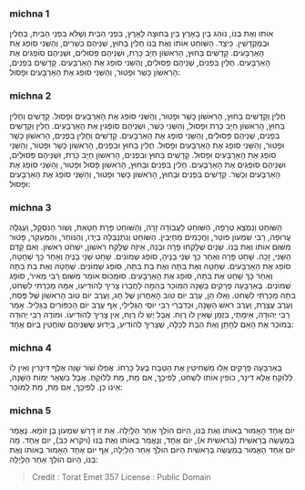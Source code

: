
### michna 1
אוֹתוֹ וְאֶת בְּנוֹ, נוֹהֵג בֵּין בָּאָרֶץ בֵּין בְּחוּצָה לָאָרֶץ, בִּפְנֵי הַבַּיִת וְשֶׁלֹּא בִפְנֵי הַבַּיִת, בְּחֻלִּין וּבְמֻקְדָּשִׁין. כֵּיצַד. הַשּׁוֹחֵט אוֹתוֹ וְאֶת בְּנוֹ חֻלִּין בַּחוּץ, שְׁנֵיהֶם כְּשֵׁרִים, וְהַשֵּׁנִי סוֹפֵג אֶת הָאַרְבָּעִים. קָדָשִׁים בַּחוּץ, הָרִאשׁוֹן חַיָּב כָּרֵת, וּשְׁנֵיהֶם פְּסוּלִים, וּשְׁנֵיהֶם סוֹפְגִים אֶת הָאַרְבָּעִים. חֻלִּין בִּפְנִים, שְׁנֵיהֶם פְּסוּלִים, וְהַשֵּׁנִי סוֹפֵג אֶת הָאַרְבָּעִים. קָדָשִׁים בִּפְנִים, הָרִאשׁוֹן כָּשֵׁר וּפָטוּר, וְהַשֵּׁנִי סוֹפֵג אֶת הָאַרְבָּעִים וּפָסוּל: 

### michna 2
חֻלִּין וְקָדָשִׁים בַּחוּץ, הָרִאשׁוֹן כָּשֵׁר וּפָטוּר, וְהַשֵּׁנִי סוֹפֵג אֶת הָאַרְבָּעִים וּפָסוּל. קָדָשִׁים וְחֻלִּין בַּחוּץ, הָרִאשׁוֹן חַיָּב כָּרֵת וּפָסוּל, וְהַשֵּׁנִי כָּשֵׁר, וּשְׁנֵיהֶם סוֹפְגִין אֶת הָאַרְבָּעִים. חֻלִּין וְקָדָשִׁים בִּפְנִים, שְׁנֵיהֶם פְּסוּלִים, וְהַשֵּׁנִי סוֹפֵג אֶת הָאַרְבָּעִים. קָדָשִׁים וְחֻלִּין בִּפְנִים, הָרִאשׁוֹן כָּשֵׁר וּפָטוּר, וְהַשֵּׁנִי סוֹפֵג אֶת הָאַרְבָּעִים וּפָסוּל. חֻלִּין בַּחוּץ וּבִפְנִים, הָרִאשׁוֹן כָּשֵׁר וּפָטוּר, וְהַשֵּׁנִי סוֹפֵג אֶת הָאַרְבָּעִים וּפָסוּל. קָדָשִׁים בַּחוּץ וּבִפְנִים, הָרִאשׁוֹן חַיָּב כָּרֵת, וּשְׁנֵיהֶם פְּסוּלִים, וּשְׁנֵיהֶם סוֹפְגִים אֶת הָאַרְבָּעִים. חֻלִּין בִּפְנִים וּבַחוּץ, הָרִאשׁוֹן פָּסוּל וּפָטוּר, וְהַשֵּׁנִי סוֹפֵג אֶת הָאַרְבָּעִים וְכָשֵׁר. קָדָשִׁים בִּפְנִים וּבַחוּץ, הָרִאשׁוֹן כָּשֵׁר וּפָטוּר, וְהַשֵּׁנִי סוֹפֵג אֶת הָאַרְבָּעִים וּפָסוּל: 

### michna 3
הַשּׁוֹחֵט וְנִמְצָא טְרֵפָה, הַשּׁוֹחֵט לַעֲבוֹדָה זָרָה, וְהַשּׁוֹחֵט פָּרַת חַטָּאת, וְשׁוֹר הַנִּסְקָל, וְעֶגְלָה עֲרוּפָה, רַבִּי שִׁמְעוֹן פּוֹטֵר, וַחֲכָמִים מְחַיְּבִין. הַשּׁוֹחֵט וְנִתְנַבְּלָה בְיָדוֹ, וְהַנּוֹחֵר, וְהַמְּעַקֵּר, פָּטוּר מִשּׁוּם אוֹתוֹ וְאֶת בְּנוֹ. שְׁנַיִם שֶׁלָּקְחוּ פָרָה וּבְנָהּ, אֵיזֶה שֶׁלָּקַח רִאשׁוֹן, יִשְׁחֹט רִאשׁוֹן. וְאִם קָדַם הַשֵּׁנִי, זָכָה. שָׁחַט פָּרָה וְאַחַר כָּךְ שְׁנֵי בָנֶיהָ, סוֹפֵג שְׁמוֹנִים. שָׁחַט שְׁנֵי בָנֶיהָ וְאַחַר כָּךְ שְׁחָטָהּ, סוֹפֵג אֶת הָאַרְבָּעִים. שְׁחָטָהּ וְאֶת בִּתָּהּ וְאֶת בַּת בִּתָּהּ, סוֹפֵג שְׁמוֹנִים. שְׁחָטָהּ וְאֶת בַּת בִּתָּהּ וְאַחַר כָּךְ שָׁחַט אֶת בִּתָּהּ, סוֹפֵג אֶת הָאַרְבָּעִים. סוּמְכוֹס אוֹמֵר מִשּׁוּם רַבִּי מֵאִיר, סוֹפֵג שְׁמוֹנִים. בְּאַרְבָּעָה פְרָקִים בַּשָּׁנָה הַמּוֹכֵר בְּהֵמָה לַחֲבֵרוֹ צָרִיךְ לְהוֹדִיעוֹ, אִמָּהּ מָכַרְתִּי לִשְׁחֹט, בִּתָּהּ מָכַרְתִּי לִשְׁחֹט. וְאֵלּוּ הֵן, עֶרֶב יוֹם טוֹב הָאַחֲרוֹן שֶׁל חָג, וְעֶרֶב יוֹם טוֹב הָרִאשׁוֹן שֶׁל פֶּסַח, וְעֶרֶב עֲצֶרֶת, וְעֶרֶב רֹאשׁ הַשָּׁנָה, וּכְדִבְרֵי רַבִּי יוֹסֵי הַגְּלִילִי, אַף עֶרֶב יוֹם הַכִּפּוּרִים בַּגָּלִיל. אָמַר רַבִּי יְהוּדָה, אֵימָתַי, בִּזְמַן שֶׁאֵין לוֹ רֶוַח. אֲבָל יֶשׁ לוֹ רֶוַח, אֵין צָרִיךְ לְהוֹדִיעוֹ. וּמוֹדֶה רַבִּי יְהוּדָה בְּמוֹכֵר אֶת הָאֵם לֶחָתָן וְאֶת הַבַּת לַכַּלָּה, שֶׁצָּרִיךְ לְהוֹדִיעַ, בְּיָדוּעַ שֶׁשְּׁנֵיהֶם שׁוֹחֲטִין בְּיוֹם אֶחָד: 

### michna 4
בְּאַרְבָּעָה פְרָקִים אֵלּוּ מַשְׁחִיטִין אֶת הַטַּבָּח בְּעַל כָּרְחוֹ. אֲפִלּוּ שׁוֹר שָׁוֶה אֶלֶף דִּינָרִין וְאֵין לוֹ לַלּוֹקֵחַ אֶלָּא דִינָר, כּוֹפִין אוֹתוֹ לִשְׁחֹט, לְפִיכָךְ, אִם מֵת, מֵת לַלּוֹקֵחַ. אֲבָל בִּשְׁאָר יְמוֹת הַשָּׁנָה, אֵינוֹ כֵן. לְפִיכָךְ, אִם מֵת, מֵת לַמּוֹכֵר: 

### michna 5
יוֹם אֶחָד הָאָמוּר בְּאוֹתוֹ וְאֶת בְּנוֹ, הַיּוֹם הוֹלֵךְ אַחַר הַלָּיְלָה. אֶת זוֹ דָרַשׁ שִׁמְעוֹן בֶּן זוֹמָא. נֶאֱמַר בְּמַעֲשֵׂה בְרֵאשִׁית (בראשית א), יוֹם אֶחָד, וְנֶאֱמַר בְּאוֹתוֹ וְאֶת בְּנוֹ (ויקרא כב), יוֹם אֶחָד. מַה יּוֹם אֶחָד הָאָמוּר בְּמַעֲשֵׂה בְרֵאשִׁית הַיּוֹם הוֹלֵךְ אַחַר הַלַּיְלָה, אַף יוֹם אֶחָד הָאָמוּר בְּאוֹתוֹ וְאֶת בְּנוֹ, הַיוֹם הוֹלֵךְ אַחַר הַלָּיְלָה: 

>Credit : Torat Emet 357
>License : Public Domain 